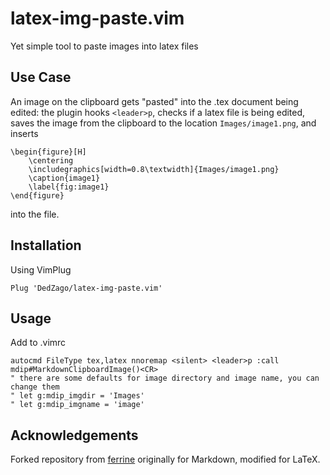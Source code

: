 # latex-img-paste.vim
Yet simple tool to paste images into latex files

## Use Case
An image on the clipboard gets "pasted" into the .tex document being edited: the plugin hooks `<leader>p`, checks if a latex file is being edited, saves the image from the clipboard to the location  `Images/image1.png`, and inserts

```
\begin{figure}[H]
    \centering
    \includegraphics[width=0.8\textwidth]{Images/image1.png}
    \caption{image1}
    \label{fig:image1}
\end{figure}
```
into the file.

## Installation

Using VimPlug
```
Plug 'DedZago/latex-img-paste.vim'
```

## Usage
Add to .vimrc
```
autocmd FileType tex,latex nnoremap <silent> <leader>p :call mdip#MarkdownClipboardImage()<CR>
" there are some defaults for image directory and image name, you can change them
" let g:mdip_imgdir = 'Images'
" let g:mdip_imgname = 'image'
```

## Acknowledgements
Forked repository from [ferrine](https://github.com/ferrine/md-img-paste.vim) originally for Markdown, modified for LaTeX.
